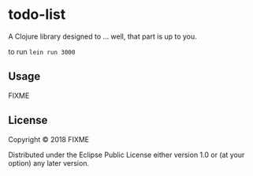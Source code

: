 # todo-list

A Clojure library designed to ... well, that part is up to you.

to run `lein run 3000`

## Usage

FIXME

## License

Copyright © 2018 FIXME

Distributed under the Eclipse Public License either version 1.0 or (at
your option) any later version.

